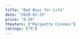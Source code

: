 ```yaml
---
title: "Bad Boys for Life"
date: "2020-01-25"
price: "8.50"
theaters: ["Marquette Cinemas"]
ratings: ["R"]
---
```


